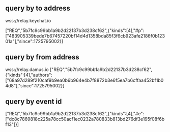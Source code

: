 

## query by to address
wss://relay.keychat.io

["REQ","5b7fc9c99bb1a9b2d22137b3d238cf62",{"kinds":[4],"#p":["483905339bede7b67457220bf14d4d1358bda85f3f6cb923afe2186f0b12301a"],"since":1725795002}]


## query by from address
wss://relay.damus.io
["REQ","5b7fc9c99bb1a9b2d22137b3d238cf62",{"kinds":[4],"authors":["68a97d289f210caf9b9ea0b6b964e4b7f8872b3e6f5ea7b6cffaa452bf1b04d8"],"since":1725795002}]


## query by event id
["REQ","5b7fc9c99bb1a9b2d22137b3d238cf62",{"kinds":[4],"#e":["dc8c7869818c225a78cc50acf1ec0232a780833b813bd276df3e195f08f6bf13"]}]